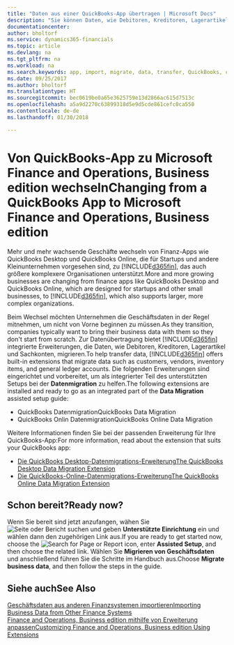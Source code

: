 ```yaml
---
title: "Daten aus einer QuickBooks-App übertragen | Microsoft Docs"
description: "Sie können Daten, wie Debitoren, Kreditoren, Lagerartikel und Sachkonten aus QuickBooks-Apps auf Finance and Operations, Business edition migrieren."
documentationcenter: 
author: bholtorf
ms.service: dynamics365-financials
ms.topic: article
ms.devlang: na
ms.tgt_pltfrm: na
ms.workload: na
ms.search.keywords: app, import, migrate, data, transfer, QuickBooks, customize
ms.date: 09/25/2017
ms.author: bholtorf
ms.translationtype: HT
ms.sourcegitcommit: bec0619be0a65e3625759e13d2866ac615d7513c
ms.openlocfilehash: a5a9d2270c63899318d5e9d5cde861cefc0ca550
ms.contentlocale: de-de
ms.lasthandoff: 01/30/2018

---
```



# <a name="changing-from-a-quickbooks-app-to-microsoft-finance-and-operations-business-edition"></a><span data-ttu-id="451c3-103">Von QuickBooks-App zu Microsoft Finance and Operations, Business edition wechseln</span><span class="sxs-lookup"><span data-stu-id="451c3-103">Changing from a QuickBooks App to Microsoft Finance and Operations, Business edition</span></span>
<span data-ttu-id="451c3-104">Mehr und mehr wachsende Geschäfte wechseln von Finanz-Apps wie QuickBooks Desktop und QuickBooks Online, die für Startups und andere Kleinunternehmen vorgesehen sind, zu [!INCLUDE[d365fin](includes/d365fin_md.md)], das auch größere komplexere Organisationen unterstützt.</span><span class="sxs-lookup"><span data-stu-id="451c3-104">More and more growing businesses are changing from finance apps like QuickBooks Desktop and QuickBooks Online, which are designed for startups and other small businesses, to [!INCLUDE[d365fin](includes/d365fin_md.md)], which also supports larger, more complex organizations.</span></span> 

<span data-ttu-id="451c3-105">Beim Wechsel möchten Unternehmen die Geschäftsdaten in der Regel mitnehmen, um nicht von Vorne beginnen zu müssen.</span><span class="sxs-lookup"><span data-stu-id="451c3-105">As they transition, companies typically want to bring their business data with them so they don't start from scratch.</span></span> <span data-ttu-id="451c3-106">Zur Datenübertragung bietet [!INCLUDE[d365fin](includes/d365fin_md.md)] integrierte Erweiterungen, die Daten, wie Debitoren, Kreditoren, Lagerartikel und Sachkonten, migrieren.</span><span class="sxs-lookup"><span data-stu-id="451c3-106">To help transfer data, [!INCLUDE[d365fin](includes/d365fin_md.md)] offers built-in extensions that migrate data such as customers, vendors, inventory items, and general ledger accounts.</span></span> <span data-ttu-id="451c3-107">Die folgenden Erweiterungen sind eingerichtet und vorbereitet, um als integrierter Teil des unterstützten Setups bei der **Datenmigration** zu helfen.</span><span class="sxs-lookup"><span data-stu-id="451c3-107">The following extensions are installed and ready to go as an integrated part of the **Data Migration** assisted setup guide:</span></span>

* <span data-ttu-id="451c3-108">QuickBooks Datenmigration</span><span class="sxs-lookup"><span data-stu-id="451c3-108">QuickBooks Data Migration</span></span> 
* <span data-ttu-id="451c3-109">QuickBooks Onlin Datenmigration</span><span class="sxs-lookup"><span data-stu-id="451c3-109">QuickBooks Online Data Migration</span></span>

<span data-ttu-id="451c3-110">Weitere Informationen finden Sie bei der passenden Erweiterung für Ihre QuickBooks-App:</span><span class="sxs-lookup"><span data-stu-id="451c3-110">For more information, read about the extension that suits your QuickBooks app:</span></span>   

* [<span data-ttu-id="451c3-111">Die QuickBooks Desktop-Datenmigrations-Erweiterung</span><span class="sxs-lookup"><span data-stu-id="451c3-111">The QuickBooks Desktop Data Migration Extension</span></span>](ui-extensions-quickbooks-data-migration.md)
* [<span data-ttu-id="451c3-112">Die QuickBooks-Online-Datenmigrations-Erweiterung</span><span class="sxs-lookup"><span data-stu-id="451c3-112">The QuickBooks Online Data Migration Extension</span></span>](ui-extensions-quickbooks-online-data-migration.md)

## <a name="ready-now"></a><span data-ttu-id="451c3-113">Schon bereit?</span><span class="sxs-lookup"><span data-stu-id="451c3-113">Ready now?</span></span>
<span data-ttu-id="451c3-114">Wenn Sie bereit sind jetzt anzufangen, wähen Sie ![Seite oder Bericht suchen](media/ui-search/search_small.png "Seiten- oder Berichtssymbol suchen") und geben **Unterstützte Einrichtung** ein und wählen dann den zugehörigen Link aus.</span><span class="sxs-lookup"><span data-stu-id="451c3-114">If you are ready to get started now, choose the ![Search for Page or Report](media/ui-search/search_small.png "Search for Page or Report icon") icon, enter **Assisted Setup**, and then choose the related link.</span></span> <span data-ttu-id="451c3-115">Wählen Sie **Migrieren von Geschäftsdaten** und anschließend führen Sie die Schritte im Handbuch aus.</span><span class="sxs-lookup"><span data-stu-id="451c3-115">Choose **Migrate business data**, and then follow the steps in the guide.</span></span>

## <a name="see-also"></a><span data-ttu-id="451c3-116">Siehe auch</span><span class="sxs-lookup"><span data-stu-id="451c3-116">See Also</span></span>
[<span data-ttu-id="451c3-117">Geschäftsdaten aus anderen Finanzsystemen importieren</span><span class="sxs-lookup"><span data-stu-id="451c3-117">Importing Business Data from Other Finance Systems</span></span>](upload-data.md)  
[<span data-ttu-id="451c3-118">Finance and Operations, Business edition  mithilfe von Erweiterung anpassen</span><span class="sxs-lookup"><span data-stu-id="451c3-118">Customizing Finance and Operations, Business edition Using Extensions</span></span>](ui-extensions.md)   

